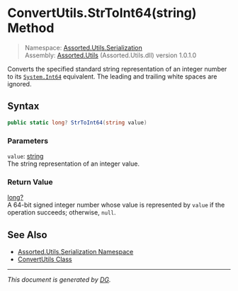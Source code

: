 ﻿# ConvertUtils.StrToInt64(string) Method

> Namespace: [Assorted.Utils.Serialization](index.md#assortedutilsserialization-namespace)\
> Assembly: [Assorted.Utils](index.md) (Assorted.Utils.dll) version 1.0.1.0

Converts the specified standard string representation of an integer number to its [`System.Int64`](https://docs.microsoft.com/en-us/dotnet/api/system.int64) equivalent. The leading and trailing white spaces are ignored.

## Syntax

```csharp
public static long? StrToInt64(string value)
```

### Parameters

`value`: [string](https://docs.microsoft.com/en-us/dotnet/api/system.string)\
The string representation of an integer value.

### Return Value

[long?](https://docs.microsoft.com/en-us/dotnet/api/system.nullable-1)\
A 64-bit signed integer number whose value is represented by `value` if the operation succeeds; otherwise, `null`.

## See Also

- [Assorted.Utils.Serialization Namespace](index.md#assortedutilsserialization-namespace)
- [ConvertUtils Class](Assorted.Utils.Serialization.ConvertUtils.md)

---

_This document is generated by [DG](https://github.com/Khojasteh/dg)._
